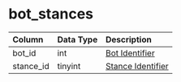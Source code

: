 # bot_stances

| Column | Data Type | Description |
| :--- | :--- | :--- |
| bot_id | int | [Bot Identifier](bot_data.md) |
| stance_id | tinyint | [Stance Identifier](../../../../categories/bots/stance-types) |

